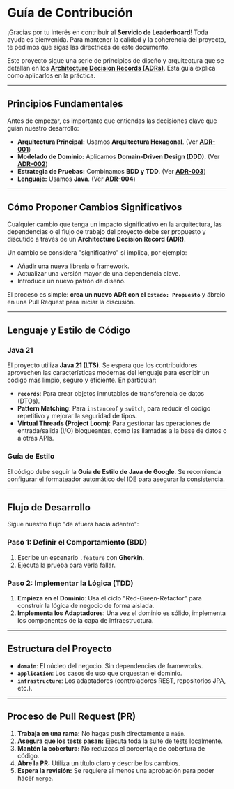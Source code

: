 # Guía de Contribución

¡Gracias por tu interés en contribuir al **Servicio de Leaderboard**! Toda ayuda es bienvenida. Para mantener la calidad y la coherencia del proyecto, te pedimos que sigas las directrices de este documento.

Este proyecto sigue una serie de principios de diseño y arquitectura que se detallan en los **[Architecture Decision Records (ADRs)](docs/adr)**. Esta guía explica cómo aplicarlos en la práctica.

---
## Principios Fundamentales

Antes de empezar, es importante que entiendas las decisiones clave que guían nuestro desarrollo:

* **Arquitectura Principal:** Usamos **Arquitectura Hexagonal**. (Ver **[ADR-001](docs/ADRs/ADR-001_Architecture.md)**)
* **Modelado de Dominio:** Aplicamos **Domain-Driven Design (DDD)**. (Ver **[ADR-002](docs/ADRs/ADR-002_Domain_modeling.md)**)
* **Estrategia de Pruebas:** Combinamos **BDD y TDD**. (Ver **[ADR-003](docs/ADRs/ADR-003_Test_strategy.md)**)
* **Lenguaje:** Usamos **Java**. (Ver **[ADR-004](docs/ADRs/ADR-004_Language.md)**)

---
## Cómo Proponer Cambios Significativos

Cualquier cambio que tenga un impacto significativo en la arquitectura, las dependencias o el flujo de trabajo del proyecto debe ser propuesto y discutido a través de un **Architecture Decision Record (ADR)**.

Un cambio se considera "significativo" si implica, por ejemplo:
* Añadir una nueva librería o framework.
* Actualizar una versión mayor de una dependencia clave.
* Introducir un nuevo patrón de diseño.

El proceso es simple: **crea un nuevo ADR con el `Estado: Propuesto`** y ábrelo en una Pull Request para iniciar la discusión.

---
## Lenguaje y Estilo de Código

### Java 21
El proyecto utiliza **Java 21 (LTS)**. Se espera que los contribuidores aprovechen las características modernas del lenguaje para escribir un código más limpio, seguro y eficiente. En particular:

* **`records`**: Para crear objetos inmutables de transferencia de datos (DTOs).
* **Pattern Matching**: Para `instanceof` y `switch`, para reducir el código repetitivo y mejorar la seguridad de tipos.
* **Virtual Threads (Project Loom)**: Para gestionar las operaciones de entrada/salida (I/O) bloqueantes, como las llamadas a la base de datos o a otras APIs.

### Guía de Estilo
El código debe seguir la **Guía de Estilo de Java de Google**. Se recomienda configurar el formateador automático del IDE para asegurar la consistencia.

---
## Flujo de Desarrollo

Sigue nuestro flujo "de afuera hacia adentro":

### Paso 1: Definir el Comportamiento (BDD)
1.  Escribe un escenario `.feature` con **Gherkin**.
2.  Ejecuta la prueba para verla fallar.

### Paso 2: Implementar la Lógica (TDD)
1.  **Empieza en el Dominio**: Usa el ciclo "Red-Green-Refactor" para construir la lógica de negocio de forma aislada.
2.  **Implementa los Adaptadores**: Una vez el dominio es sólido, implementa los componentes de la capa de infraestructura.

---
## Estructura del Proyecto

* **`domain`**: El núcleo del negocio. Sin dependencias de frameworks.
* **`application`**: Los casos de uso que orquestan el dominio.
* **`infrastructure`**: Los adaptadores (controladores REST, repositorios JPA, etc.).

---
## Proceso de Pull Request (PR)

1.  **Trabaja en una rama:** No hagas push directamente a `main`.
2.  **Asegura que los tests pasan:** Ejecuta toda la suite de tests localmente.
3.  **Mantén la cobertura:** No reduzcas el porcentaje de cobertura de código.
4.  **Abre la PR:** Utiliza un título claro y describe los cambios.
5.  **Espera la revisión:** Se requiere al menos una aprobación para poder hacer `merge`.
